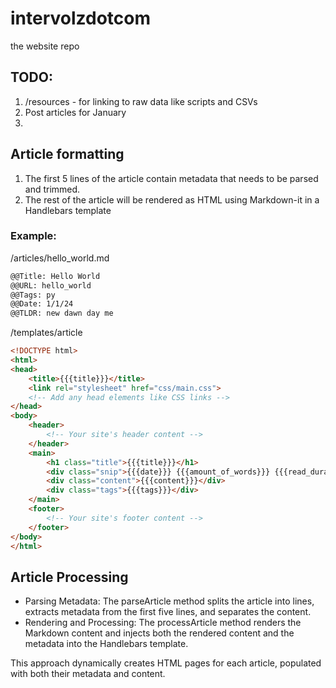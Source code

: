 # intervolzdotcom
the website repo


## TODO:

1. /resources - for linking to raw data like scripts and CSVs
2. Post articles for January
3. 

## Article formatting

1. The first 5 lines of the article contain metadata that needs to be parsed and trimmed.
2. The rest of the article will be rendered as HTML using Markdown-it in a Handlebars template

### Example:

/articles/hello_world.md
```md
@@Title: Hello World
@@URL: hello_world
@@Tags: py
@@Date: 1/1/24
@@TLDR: new dawn day me
```

/templates/article
```html
<!DOCTYPE html>
<html>
<head>
    <title>{{{title}}}</title>
    <link rel="stylesheet" href="css/main.css">
    <!-- Add any head elements like CSS links -->
</head>
<body>
    <header>
        <!-- Your site's header content -->
    </header>
    <main>
        <h1 class="title">{{{title}}}</h1>
        <div class="snip">{{{date}}} {{{amount_of_words}}} {{{read_duration}}}</div>
        <div class="content">{{{content}}}</div>
        <div class="tags">{{{tags}}}</div>
    </main>
    <footer>
        <!-- Your site's footer content -->
    </footer>
</body>
</html>

```

## Article Processing

- Parsing Metadata: The parseArticle method splits the article into lines, extracts metadata from the first five lines, and separates the content.
- Rendering and Processing: The processArticle method renders the Markdown content and injects both the rendered content and the metadata into the Handlebars template.

This approach dynamically creates HTML pages for each article, populated with both their metadata and content.